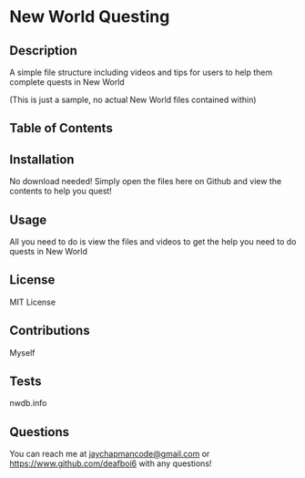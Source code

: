 # New World Questing

## Description
A simple file structure including videos and tips for users to help them complete quests in New World

(This is just a sample, no actual New World files contained within)

## Table of Contents


## Installation
No download needed! Simply open the files here on Github and view the contents to help you quest!

## Usage
All you need to do is view the files and videos to get the help you need to do quests in New World

## License
MIT License

## Contributions
Myself

## Tests
nwdb.info

## Questions
You can reach me at jaychapmancode@gmail.com or https://www.github.com/deafboi6 with any questions!